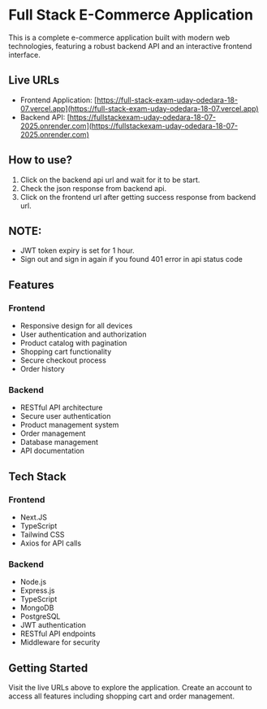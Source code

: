 # Full Stack E-Commerce Application

This is a complete e-commerce application built with modern web technologies, featuring a robust backend API and an interactive frontend interface.

## Live URLs

- Frontend Application: [https://full-stack-exam-uday-odedara-18-07.vercel.app](https://full-stack-exam-uday-odedara-18-07.vercel.app)
- Backend API: [https://fullstackexam-uday-odedara-18-07-2025.onrender.com](https://fullstackexam-uday-odedara-18-07-2025.onrender.com)

## How to use?

1. Click on the backend api url and wait for it to be start.
2. Check the json response from backend api.
3. Click on the frontend url after getting success response from backend url.

## NOTE:

- JWT token expiry is set for 1 hour.
- Sign out and sign in again if you found 401 error in api status code

## Features

### Frontend

- Responsive design for all devices
- User authentication and authorization
- Product catalog with pagination
- Shopping cart functionality
- Secure checkout process
- Order history

### Backend

- RESTful API architecture
- Secure user authentication
- Product management system
- Order management
- Database management
- API documentation

## Tech Stack

### Frontend

- Next.JS
- TypeScript
- Tailwind CSS
- Axios for API calls

### Backend

- Node.js
- Express.js
- TypeScript
- MongoDB
- PostgreSQL
- JWT authentication
- RESTful API endpoints
- Middleware for security

## Getting Started

Visit the live URLs above to explore the application. Create an account to access all features including shopping cart and order management.
